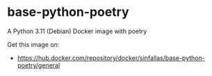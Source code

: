 # base-python-poetry

A Python 3.11 (Debian) Docker image with poetry

Get this image on:

* https://hub.docker.com/repository/docker/sinfallas/base-python-poetry/general
